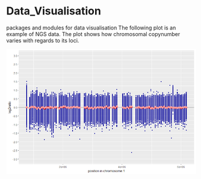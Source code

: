 # Data_Visualisation
packages and modules for data visualisation
The following plot is an example of NGS data. The plot shows how chromosomal copynumber varies with regards to its loci.

![Copynumber from NGS](Chr1ratio.png)
